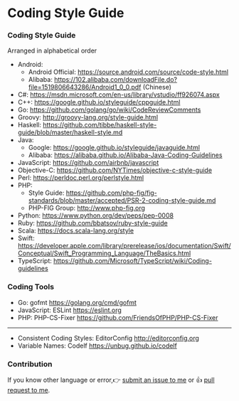 # Coding Style Guide

### Coding Style Guide

Arranged in alphabetical order

- Android:
	* Android Official: <https://source.android.com/source/code-style.html>
	* Alibaba: <https://102.alibaba.com/downloadFile.do?file=1519806643286/Android1_0_0.pdf> (Chinese)
- C#: <https://msdn.microsoft.com/en-us/library/vstudio/ff926074.aspx>
- C++: <https://google.github.io/styleguide/cppguide.html>
- Go: <https://github.com/golang/go/wiki/CodeReviewComments>
- Groovy: <http://groovy-lang.org/style-guide.html>
- Haskell: <https://github.com/tibbe/haskell-style-guide/blob/master/haskell-style.md>
- Java:
	* Google: <https://google.github.io/styleguide/javaguide.html>
	* Alibaba: <https://alibaba.github.io/Alibaba-Java-Coding-Guidelines>
- JavaScript: <https://github.com/airbnb/javascript>
- Objective-C: <https://github.com/NYTimes/objective-c-style-guide>
- Perl: <https://perldoc.perl.org/perlstyle.html>
- PHP:
	* Style Guide: <https://github.com/php-fig/fig-standards/blob/master/accepted/PSR-2-coding-style-guide.md>
	* PHP-FIG Group: <http://www.php-fig.org>
- Python: <https://www.python.org/dev/peps/pep-0008>
- Ruby: <https://github.com/bbatsov/ruby-style-guide>
- Scala: <https://docs.scala-lang.org/style>
- Swift: <https://developer.apple.com/library/prerelease/ios/documentation/Swift/Conceptual/Swift_Programming_Language/TheBasics.html>
- TypeScript: <https://github.com/Microsoft/TypeScript/wiki/Coding-guidelines>

### Coding Tools

- Go: gofmt <https://golang.org/cmd/gofmt>
- JavaScript: ESLint <https://eslint.org>
- PHP: PHP-CS-Fixer <https://github.com/FriendsOfPHP/PHP-CS-Fixer>
---
- Consistent Coding Styles: EditorConfig <http://editorconfig.org>
- Variable Names: Codelf <https://unbug.github.io/codelf>

### Contribution

If you know other language or error,:point_right: [submit an issue to me](https://github.com/wuyumin/StyleGuide/issues) or :thumbsup: [pull request to me](https://github.com/wuyumin/StyleGuide/pulls).
